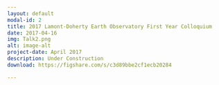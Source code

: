 ```yaml
---
layout: default
modal-id: 2
title: 2017 Lamont-Doherty Earth Observatory First Year Colloquium
date: 2017-04-16
img: Talk2.png
alt: image-alt
project-date: April 2017
description: Under Construction
download: https://figshare.com/s/c3d89bbe2cf1ecb20284

---
```

